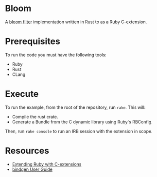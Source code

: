 # Bloom
A [bloom filter](https://en.wikipedia.org/wiki/Bloom_filter) implementation written in Rust to as a Ruby C-extension.

# Prerequisites
To run the code you must have the following tools:
* Ruby
* Rust
* CLang

# Execute
To run the example, from the root of the repository, run `rake`. This will:
* Compile the rust crate.
* Generate a Bundle from the C dynamic library using Ruby's RBConfig.

Then, run `rake console` to run an IRB session with the extension in scope.

# Resources
* [Extending Ruby with C-extensions](https://ruby-doc.com/docs/ProgrammingRuby/html/ext_ruby.html)
* [bindgen User Guide](https://rust-lang.github.io/rust-bindgen/introduction.html)
